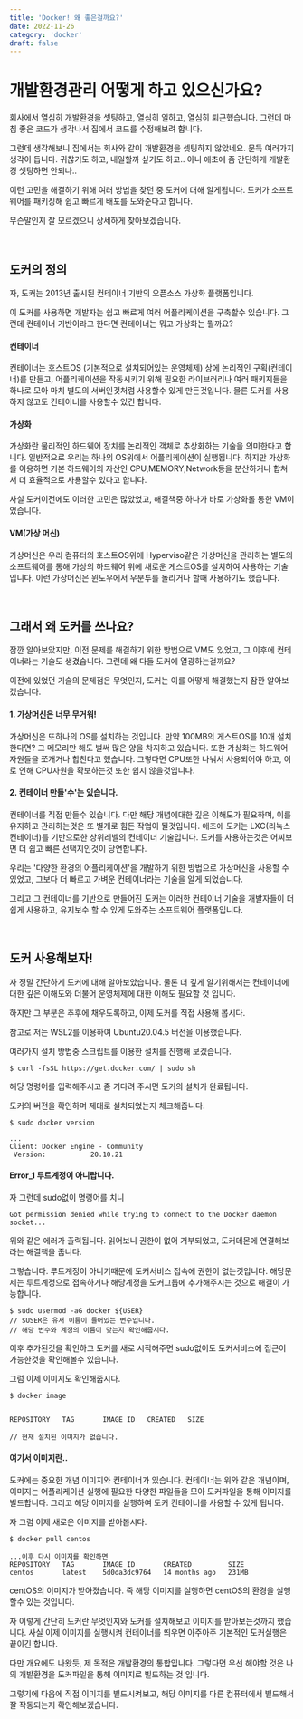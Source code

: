 ```yaml
---
title: 'Docker! 왜 좋은걸까요?'
date: 2022-11-26
category: 'docker'
draft: false
---
```


# 개발환경관리 어떻게 하고 있으신가요?

회사에서 열심히 개발환경을 셋팅하고, 열심히 일하고, 열심히 퇴근했습니다. 그런데 마침 좋은 코드가 생각나서 집에서 코드를 수정해보려 합니다.

그런데 생각해보니 집에서는 회사와 같이 개발환경을 셋팅하지 않았네요. 문득 여러가지 생각이 듭니다. 귀찮기도 하고, 내일할까 싶기도 하고.. 아니 애초에 좀 간단하게 개발환경 셋팅하면 안되나..

이런 고민을 해결하기 위해 여러 방법을 찾던 중 도커에 대해 알게됩니다. 도커가 소프트웨어를 패키징해 쉽고 빠르게 배포를 도와준다고 합니다.

무슨말인지 잘 모르겠으니 상세하게 찾아보겠습니다.

<br>

## 도커의 정의

자, 도커는 2013년 출시된 컨테이너 기반의 오픈소스 가상화 플랫폼입니다.

이 도커를 사용하면 개발자는 쉽고 빠르게 여러 어플리케이션을 구축할수 있습니다. 그런데 컨테이너 기반이라고 한다면 컨테이너는 뭐고 가상화는 뭘까요?

#### 컨테이너

컨테이너는 호스트OS (기본적으로 설치되어있는 운영체제) 상에 논리적인 구획(컨테이너)를 만들고, 어플리케이션을 작동시키기 위해 필요한 라이브러리나 여러 패키지들을 하나로 모아 마치 별도의 서버인것처럼 사용할수 있게 만든것입니다. 물론 도커를 사용하지 않고도 컨테이너를 사용할수 있긴 합니다.

#### 가상화

가상화란 물리적인 하드웨어 장치를 논리적인 객체로 추상화하는 기술을 의미한다고 합니다. 일반적으로 우리는 하나의 OS위에서 어플리케이션이 실행됩니다. 하지만 가상화를 이용하면 기본 하드웨어의 자산인 CPU,MEMORY,Network등을 분산하거나 합쳐서 더 효율적으로 사용할수 있다고 합니다.

사실 도커이전에도 이러한 고민은 많았었고, 해결책중 하나가 바로 가상화롤 통한 VM이었습니다.

#### VM(가상 머신)

가상머신은 우리 컴퓨터의 호스트OS위에 Hyperviso같은 가상머신을 관리하는 별도의 소프트웨어를 통해 가상의 하드웨어 위에 새로운 게스트OS를 설치하여 사용하는 기술입니다. 이런 가상머신은 윈도우에서 우분투를 돌리거나 할때 사용하기도 했습니다.

<br>

## 그래서 왜 도커를 쓰나요?

잠깐 알아보았지만, 이전 문제를 해결하기 위한 방법으로 VM도 있었고, 그 이후에 컨테이너라는 기술도 생겼습니다. 그런데 왜 다들 도커에 열광하는걸까요?

이전에 있었던 기술의 문제점은 무엇인지, 도커는 이를 어떻게 해결했는지 잠깐 알아보겠습니다.

#### 1. 가상머신은 너무 무거워!

가상머신은 또하나의 OS를 설치하는 것입니다. 만약 100MB의 게스트OS를 10개 설치한다면? 그 메모리만 해도 벌써 많은 양을 차지하고 있습니다. 또한 가상화는 하드웨어 자원들을 쪼개거나 합친다고 했습니다. 그렇다면 CPU또한 나눠서 사용되어야 하고, 이로 인해 CPU자원을 확보하는것 또한 쉽지 않을것입니다.

#### 2. 컨테이너 만들'수'는 있습니다.

컨테이너를 직접 만들수 있습니다. 다만 해당 개념에대한 깊은 이해도가 필요하며, 이를 유지하고 관리하는것은 또 별개로 힘든 작업이 될것입니다. 애초에 도커는 LXC(리눅스 컨테이너)를 기반으로한 상위레벨의 컨테이너 기술입니다. 도커를 사용하는것은 어찌보면 더 쉽고 빠른 선택지인것이 당연합니다.

우리는 '다양한 환경의 어플리케이션'을 개발하기 위한 방법으로 가상머신을 사용할 수 있었고, 그보다 더 빠르고 가벼운 컨테이너라는 기술을 알게 되었습니다.

그리고 그 컨테이너를 기반으로 만들어진 도커는 이러한 컨테이너 기술을 개발자들이 더 쉽게 사용하고, 유지보수 할 수 있게 도와주는 소프트웨어 플랫폼입니다.

<br>

## 도커 사용해보자!

자 정말 간단하게 도커에 대해 알아보았습니다. 물론 더 깊게 알기위해서는 컨테이너에 대한 깊은 이해도와 더불어 운영체제에 대한 이해도 필요할 것 입니다.

하지만 그 부분은 추후에 채우도록하고, 이제 도커를 직접 사용해 봅시다.

참고로 저는 WSL2를 이용하여 Ubuntu20.04.5 버전을 이용했습니다.

여러가지 설치 방법중 스크립트를 이용한 설치를 진행해 보겠습니다.

```
$ curl -fsSL https://get.docker.com/ | sudo sh
```

해당 명령어를 입력해주시고 좀 기다려 주시면 도커의 설치가 완료됩니다.

도커의 버전을 확인하며 제대로 설치되었는지 체크해줍니다.

```
$ sudo docker version

...
Client: Docker Engine - Community
 Version:           20.10.21
```

#### Error_1 루트계정이 아니랍니다.

자 그런데 sudo없이 명령어를 치니

```
Got permission denied while trying to connect to the Docker daemon socket...
```

위와 같은 에러가 출력됩니다. 읽어보니 권한이 없어 거부되었고, 도커데몬에 연결해보라는 해결책을 줍니다.

그렇습니다. 루트계정이 아니기때문에 도커서비스 접속에 권한이 없는것입니다. 해당문제는 루트계정으로 접속하거나 해당계정을 도커그룹에 추가해주시는 것으로 해결이 가능합니다.

```
$ sudo usermod -aG docker ${USER}
// $USER은 유저 이름이 들어있는 변수입니다.
// 해당 변수와 계정의 이름이 맞는지 확인해줍시다.
```

이후 추가된것을 확인하고 도커를 새로 시작해주면 sudo없이도 도커서비스에 접근이 가능한것을 확인해볼수 있습니다.

그럼 이제 이미지도 확인해줍시다.

```
$ docker image


REPOSITORY   TAG       IMAGE ID   CREATED   SIZE

// 현재 설치된 이미지가 없습니다.
```

#### 여기서 이미지란..

도커에는 중요한 개념 이미지와 컨테이너가 있습니다. 컨테이너는 위와 같은 개념이며, 이미지는 어플리케이션 실행에 필요한 다양한 파일들을 모아 도커파일을 통해 이미지를 빌드합니다. 그리고 해당 이미지를 실행하여 도커 컨테이너를 사용할 수 있게 됩니다.

자 그럼 이제 새로운 이미지를 받아봅시다.

```
$ docker pull centos

...이후 다시 이미지를 확인하면
REPOSITORY   TAG       IMAGE ID       CREATED         SIZE
centos       latest    5d0da3dc9764   14 months ago   231MB
```

centOS의 이미지가 받아졌습니다. 즉 해당 이미지를 실행하면 centOS의 환경을 실행할수 있는 것입니다.

자 이렇게 간단히 도커란 무엇인지와 도커를 설치해보고 이미지를 받아보는것까지 했습니다. 사실 이제 이미지를 실행시켜 컨테이너를 띄우면 아주아주 기본적인 도커실행은 끝이긴 합니다.

다만 개요에도 나왔듯, 제 목적은 개발환경의 통합입니다. 그렇다면 우선 해야할 것은 나의 개발환경을 도커파일을 통해 이미지로 빌드하는 것 입니다.

그렇기에 다음에 직접 이미지를 빌드시켜보고, 해당 이미지를 다른 컴퓨터에서 빌드해서 잘 작동되는지 확인해보겠습니다.

